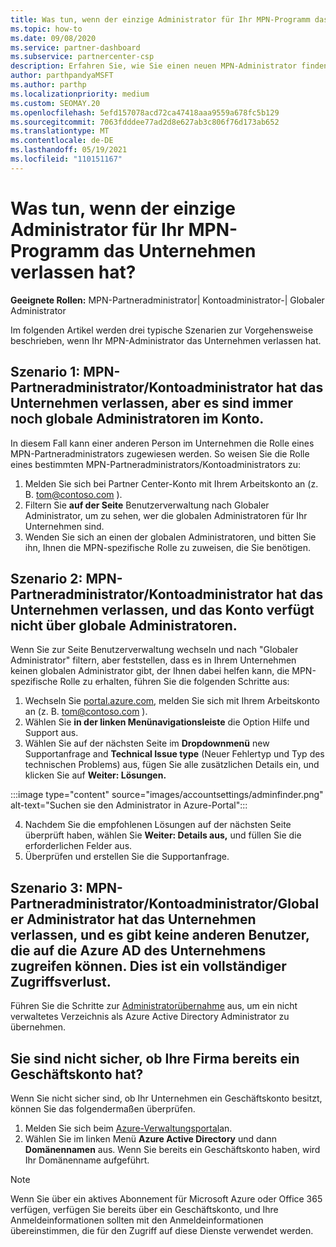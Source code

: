 ```yaml
---
title: Was tun, wenn der einzige Administrator für Ihr MPN-Programm das Unternehmen verlassen hat?
ms.topic: how-to
ms.date: 09/08/2020
ms.service: partner-dashboard
ms.subservice: partnercenter-csp
description: Erfahren Sie, wie Sie einen neuen MPN-Administrator finden oder Hilfe vom globalen Administrator Ihres Unternehmens erhalten. Außerdem erfahren Sie, wie Sie einen neuen globalen Partner Center hinzufügen.
author: parthpandyaMSFT
ms.author: parthp
ms.localizationpriority: medium
ms.custom: SEOMAY.20
ms.openlocfilehash: 5efd157078acd72ca47418aaa9559a678fc5b129
ms.sourcegitcommit: 7063fdddee77ad2d8e627ab3c806f76d173ab652
ms.translationtype: MT
ms.contentlocale: de-DE
ms.lasthandoff: 05/19/2021
ms.locfileid: "110151167"
---
```

# <a name="what-to-do-if-the-only-admin-for-your-mpn-program-has-left-the-company"></a>Was tun, wenn der einzige Administrator für Ihr MPN-Programm das Unternehmen verlassen hat?

**Geeignete Rollen:** MPN-Partneradministrator| Kontoadministrator-| Globaler Administrator

Im folgenden Artikel werden drei typische Szenarien zur Vorgehensweise beschrieben, wenn Ihr MPN-Administrator das Unternehmen verlassen hat.

## <a name="scenario-1-mpn-partner-adminaccount-admin-has-left-the-company-but-there-are-still-global-admins-in-the-account"></a>Szenario 1: MPN-Partneradministrator/Kontoadministrator hat das Unternehmen verlassen, aber es sind immer noch globale Administratoren im Konto.

In diesem Fall kann einer anderen Person im Unternehmen die Rolle eines MPN-Partneradministrators zugewiesen werden. So weisen Sie die Rolle eines bestimmten MPN-Partneradministrators/Kontoadministrators zu:

1. Melden Sie sich bei Partner Center-Konto mit Ihrem Arbeitskonto an (z. B. tom@contoso.com ).
1. Filtern Sie **auf der Seite** Benutzerverwaltung nach Globaler Administrator, um zu sehen, wer die globalen Administratoren für Ihr Unternehmen sind. 
1. Wenden Sie sich an einen der globalen Administratoren, und bitten Sie ihn, Ihnen die MPN-spezifische Rolle zu zuweisen, die Sie benötigen. 

## <a name="scenario-2-mpn-partner-adminaccount-admin-has-left-the-company-and-there-are-no-global-admins-in-the-account"></a>Szenario 2: MPN-Partneradministrator/Kontoadministrator hat das Unternehmen verlassen, und das Konto verfügt nicht über globale Administratoren. 

Wenn Sie zur  Seite Benutzerverwaltung wechseln und nach "Globaler Administrator" filtern, aber feststellen, dass es in Ihrem Unternehmen keinen globalen Administrator gibt, der Ihnen dabei helfen kann, die MPN-spezifische Rolle zu erhalten, führen Sie die folgenden Schritte aus:

1. Wechseln Sie [portal.azure.com](https://ms.portal.azure.com/), melden Sie sich mit Ihrem Arbeitskonto an (z. B. tom@contoso.com ). 
1. Wählen Sie **in der linken Menünavigationsleiste** die Option Hilfe und Support aus.
1. Wählen Sie auf der nächsten Seite im **Dropdownmenü** new Supportanfrage and **Technical Issue type** (Neuer Fehlertyp und Typ des technischen Problems) aus, fügen Sie alle zusätzlichen Details ein, und klicken Sie auf **Weiter: Lösungen.**

:::image type="content" source="images/accountsettings/adminfinder.png" alt-text="Suchen sie den Administrator in Azure-Portal":::

4. Nachdem Sie die empfohlenen Lösungen auf der nächsten Seite überprüft haben, wählen Sie **Weiter: Details aus,** und füllen Sie die erforderlichen Felder aus.
1. Überprüfen und erstellen Sie die Supportanfrage.


## <a name="scenario-3-mpn-partner-adminaccount-adminglobal-admin-has-left-the-company-and-there-are-no-other-users-who-can-access-the-companys-azure-ad-this-is-a-complete-loss-of-access"></a>Szenario 3: MPN-Partneradministrator/Kontoadministrator/Globaler Administrator hat das Unternehmen verlassen, und es gibt keine anderen Benutzer, die auf die Azure AD des Unternehmens zugreifen können. Dies ist ein vollständiger Zugriffsverlust.

Führen Sie die Schritte zur [Administratorübernahme](/azure/active-directory/users-groups-roles/domains-admin-takeover#internal-admin-takeover) aus, um ein nicht verwaltetes Verzeichnis als Azure Active Directory Administrator zu übernehmen.

## <a name="not-sure-if-your-company-already-has-a-work-account"></a>Sie sind nicht sicher, ob Ihre Firma bereits ein Geschäftskonto hat?

Wenn Sie nicht sicher sind, ob Ihr Unternehmen ein Geschäftskonto besitzt, können Sie das folgendermaßen überprüfen.

1. Melden Sie sich beim [Azure-Verwaltungsportal](https://ms.portal.azure.com)an.
2. Wählen Sie im linken Menü **Azure Active Directory** und dann **Domänennamen** aus.
Wenn Sie bereits ein Geschäftskonto haben, wird Ihr Domänenname aufgeführt.

>[!Note]
>Wenn Sie über ein aktives Abonnement für Microsoft Azure oder Office 365 verfügen, verfügen Sie bereits über ein Geschäftskonto, und Ihre Anmeldeinformationen sollten mit den Anmeldeinformationen übereinstimmen, die für den Zugriff auf diese Dienste verwendet werden.